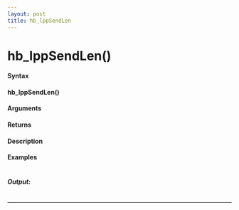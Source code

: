 ```yaml
---
layout: post
title: hb_lppSendLen
---
```


# hb_lppSendLen()


#### Syntax

#### hb_lppSendLen()

#### Arguments

#### Returns

#### Description

#### Examples

```

```

##### Output:

```

```

---